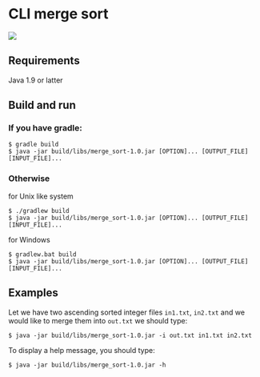 # СLI merge sort

![](https://travis-ci.org/lazyniv/merge_sort.svg?branch=master)

## Requirements

Java 1.9 or latter

## Build and run
### If you have gradle:
```
$ gradle build
$ java -jar build/libs/merge_sort-1.0.jar [OPTION]... [OUTPUT_FILE]   [INPUT_FILE]...
```
### Otherwise

for Unix like system

```
$ ./gradlew build
$ java -jar build/libs/merge_sort-1.0.jar [OPTION]... [OUTPUT_FILE]   [INPUT_FILE]...

```

for Windows

```
$ gradlew.bat build
$ java -jar build/libs/merge_sort-1.0.jar [OPTION]... [OUTPUT_FILE]   [INPUT_FILE]...
```

## Examples

Let we have two ascending sorted integer files `in1.txt`, `in2.txt` and we would like to merge them into `out.txt`
we should type:
```
$ java -jar build/libs/merge_sort-1.0.jar -i out.txt in1.txt in2.txt
```

To display a help message, you should type:
```
$ java -jar build/libs/merge_sort-1.0.jar -h
```
